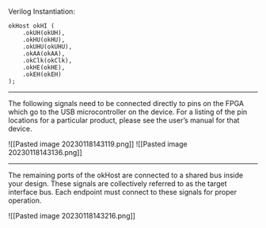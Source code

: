 Verilog Instantiation:
```
okHost okHI (
	.okUH(okUH),
	.okHU(okHU),
	.okUHU(okUHU),
	.okAA(okAA),
	.okClk(okClk),
	.okHE(okHE),
	.okEH(okEH)
);
```

***
The following signals need to be connected directly to pins on the FPGA which go
to the USB microcontroller on the device. For a listing of the pin locations for a particular product, please see the user’s manual for that device.

![[Pasted image 20230118143119.png]]
![[Pasted image 20230118143136.png]]

***
The remaining ports of the okHost are connected to a shared bus inside your design. These signals are collectively referred to as the target interface bus. Each endpoint must connect to these signals for proper operation.

![[Pasted image 20230118143216.png]]

